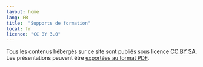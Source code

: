 ```yaml
---
layout: home
lang: FR
title:  "Supports de formation"
local: fr
licence: "CC BY 3.0"
---
```


Tous les contenus hébergés sur ce site sont publiés sous licence [CC BY SA](https://creativecommons.org/licenses/by-sa/4.0).
Les présentations peuvent être [exportées au format PDF](https://revealjs.com/pdf-export/).
